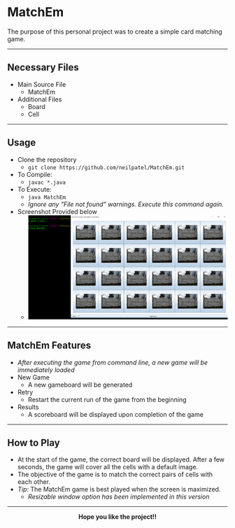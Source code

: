 # MatchEm
The purpose of this personal project was to create a simple card matching game.
___
## Necessary Files
+ Main Source File
	+ MatchEm
+ Additional Files
	+ Board
	+ Cell
___
## Usage
+ Clone the repository
	+ `git clone https://github.com/neilpatel/MatchEm.git`
+ To Compile:
	+ `javac *.java`
+ To Execute:
	+ `java MatchEm`
	+ *Ignore any "File not found" warnings. Execute this command again.*
+ Screenshot Provided below
	+ ![Compile-Execution Screenshot](https://github.com/neilpatel/MatchEm/blob/master/screenshots/Compilation-Execution.PNG)

___
## MatchEm Features
+ *After executing the game from command line, a new game will be immediately loaded*
+ New Game
	+ A new gameboard will be generated
+ Retry
	+ Restart the current run of the game from the beginning
+ Results
	+ A scoreboard will be displayed upon completion of the game
___
## How to Play
+ At the start of the game, the correct board will be displayed. After a few seconds, the game will cover all the cells with a default image. 
+ The objective of the game is to match the correct pairs of cells with each other. 
+ *Tip:* The MatchEm game is best played when the screen is maximized.
	+ *Resizable window option has been implemented in this version*

___
<p align = "center"> <b> Hope you like the project!!  </b> </p>

